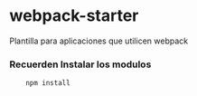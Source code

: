 # webpack-starter
Plantilla para aplicaciones que utilicen webpack

### Recuerden Instalar los modulos 

```
    npm install
```